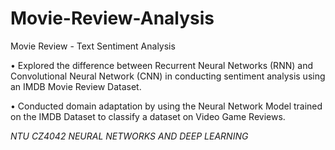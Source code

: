 # Movie-Review-Analysis
Movie Review - Text Sentiment Analysis

•	Explored the difference between Recurrent Neural Networks (RNN) and Convolutional Neural Network (CNN) in conducting sentiment analysis using an IMDB Movie Review Dataset.

•	Conducted domain adaptation by using the Neural Network Model trained on the IMDB Dataset to classify a dataset on Video Game Reviews. 

*NTU CZ4042 NEURAL NETWORKS AND DEEP LEARNING*

